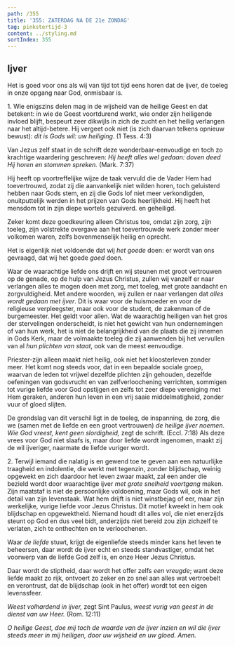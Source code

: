 ```yaml
---
path: /355
title: '355: ZATERDAG NA DE 21e ZONDAG'
tag: pinkstertijd-3
content: ../styling.md
sortIndex: 355
---
```


## Ijver

Het is goed voor ons als wij van tijd tot tijd eens horen dat de ijver, de toeleg in onze opgang naar God, onmisbaar is.

1\. Wie enigszins delen mag in de wijsheid van de heilige Geest en dat betekent: in wie de Geest voortdurend werkt, wie onder zijn heiligende invloed blijft, bespeurt zeer dikwijls in zich de zucht en het heilig verlangen naar het altijd-betere. Hij vergeet ook niet (is zich daarvan telkens opnieuw bewust): _dit is Gods wil: uw heiliging_. (1 Tess. 4:3)

Van Jezus zelf staat in de schrift deze wonderbaar-eenvoudige en toch zo krachtige waardering geschreven: _Hij heeft alles wel gedaan: doven deed Hij horen en stommen spreken._ (Mark. 7:37)

Hij heeft op voortreffelijke wijze de taak vervuld die de Vader Hem had toevertrouwd, zodat zij die aanvankelijk niet wilden horen, toch geluisterd hebben naar Gods stem, en zij die Gods lof niet meer verkondigden, onuitputtelijk werden in het prijzen van Gods heerlijkheid. Hij heeft het mensdom tot in zijn diepe wortels gezuiverd. en geheiligd.

Zeker komt deze goedkeuring alleen Christus toe, omdat zijn zorg, zijn toeleg, zijn volstrekte overgave aan het toevertrouwde werk zonder meer volkomen waren, zelfs bovenmenselijk heilig en oprecht.

Het is eigenlijk niet voldoende dat wij _het goede_ doen: er wordt van ons gevraagd, dat wij het goede _goed_ doen.

Waar de waarachtige liefde ons drijft en wij steunen met groot vertrouwen op de genade, op de hulp van Jezus Christus, zullen wij vanzelf er naar verlangen alles te mogen doen met zorg, met toeleg, met grote aandacht en zorgvuldigheid. Met andere woorden, wij zullen er naar verlangen dat _alles wordt gedaan met ijver_. Dit is waar voor de huismoeder en voor de religieuse verpleegster, maar ook voor de student, de zakenman of de burgemeester. Het geldt voor allen. Wat de waarachtig heiligen van het gros der stervelingen onderscheidt, is niet het gewicht van hun ondernemingen of van hun werk, het is niet de belangrijkheid van de plaats die zij innemen in Gods Kerk, maar de volmaakte toeleg die zij aanwenden bij het vervullen van al _hun plichten van staat_, ook van de meest eenvoudige.

Priester-zijn alleen maakt niet heilig, ook niet het kloosterleven zonder meer. Het komt nog steeds voor, dat in een bepaalde sociale groep, waarvan de leden tot vrijwel dezelfde plichten zijn gehouden, dezelfde oefeningen van godsvrucht en van zelfverloochening verrichten, sommigen tot vurige liefde voor God opstijgen en zelfs tot zeer diepe vereniging met Hem geraken, anderen hun leven in een vrij saaie middelmatigheid, zonder vuur of gloed slijten.

De grondslag van dit verschil ligt in de toeleg, de inspanning, de zorg, die we (samen met de liefde en een groot vertrouwen) _de heilige ijver noemen_. _Wie God vreest, kent geen slordigheid,_ zegt de schrift. (Eccl. 7:18) Als deze vrees voor God niet slaafs is, maar door liefde wordt ingenomen, maakt zij de wil ijveriger, naarmate de liefde vuriger wordt.

2\. Terwijl iemand die nalatig is en gewend toe te geven aan een natuurlijke traagheid en indolentie, die werkt met tegenzin, zonder blijdschap, weinig opgewekt en zich daardoor het leven zwaar maakt, zal een ander die bezield wordt door waarachtige ijver _met grote snelheid voortgang_ maken. Zijn maatstaf is niet de persoonlijke voldoening, maar Gods wil, ook in het detail van zijn levenstaak. Wat hem drijft is niet winstbejag of eer, maar zijn werkelijke, vurige liefde voor Jezus Christus. Dit motief kweekt in hem ook blijdschap en opgewektheid. Niemand houdt dit alles vol, die niet enerzijds steunt op God en dus veel bidt, anderzijds niet bereid zou zijn zichzelf te verlaten, zich te onthechten en te verloochenen.

Waar _de liefde_ stuwt, krijgt de eigenliefde steeds minder kans het leven te beheersen, daar wordt de ijver echt en steeds standvastiger, omdat het voorwerp van de liefde God zelf is, en onze Heer Jezus Christus.

Daar wordt de stiptheid, daar wordt het offer zelfs _een vreugde_; want deze liefde maakt zo rijk, ontvoert zo zeker en zo snel aan alles wat vertroebelt en verontrust, dat de blijdschap (ook in het offer) wordt tot een eigen levenssfeer.

_Weest volhardend in ijver,_ zegt Sint Paulus, _weest vurig van geest in de dienst van uw Heer._ (Rom. 12:11)

_O heilige Geest, doe mij toch de waarde van de ijver inzien en wil die ijver steeds meer in mij heiligen, door uw wijsheid en uw gloed. Amen._
